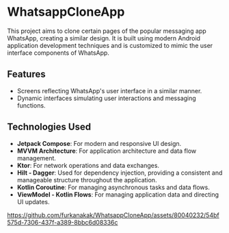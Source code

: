 # WhatsappCloneApp

This project aims to clone certain pages of the popular messaging app WhatsApp, creating a similar design. It is built using modern Android application development techniques and is customized to mimic the user interface components of WhatsApp.

## Features
- Screens reflecting WhatsApp's user interface in a similar manner.
- Dynamic interfaces simulating user interactions and messaging functions.

## Technologies Used
- **Jetpack Compose**: For modern and responsive UI design.
- **MVVM Architecture**: For application architecture and data flow management.
- **Ktor**: For network operations and data exchanges.
- **Hilt - Dagger**: Used for dependency injection, providing a consistent and manageable structure throughout the application.
- **Kotlin Coroutine**: For managing asynchronous tasks and data flows.
- **ViewModel - Kotlin Flows**: For managing application data and directing UI updates.


https://github.com/furkanakak/WhatsappCloneApp/assets/80040232/54bf575d-7306-437f-a389-8bbc6d08336c

